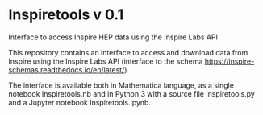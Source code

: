 # Inspiretools v 0.1

Interface to access Inspire HEP data using the Inspire Labs API

This repository contains an interface to access and download data from Inspire using the Inspire Labs API (interface to the schema https://inspire-schemas.readthedocs.io/en/latest/).

The interface is available both in Mathematica language, as a single notebook Inspiretools.nb and in Python 3 with a source file Inspiretools.py and a Jupyter notebook Inspiretools.ipynb.
